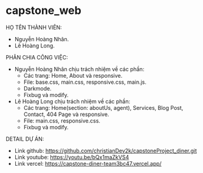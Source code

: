 # capstone_web
HỌ TÊN THÀNH VIÊN:
- Nguyễn Hoàng Nhân.
- Lê Hoàng Long.

PHÂN CHIA CÔNG VIỆC: 
- Nguyễn Hoàng Nhân chịu trách nhiệm về các phần:
	+ Các trang: Home, About và responsive.
	+ File: base.css, main.css, responsive.css, main.js.
	+ Darkmode.
	+ Fixbug và modify.
- Lê Hoàng Long chịu trách nhiệm về các phần:
	+ Các trang: Home(section: aboutUs, agent), Services, Blog Post, Contact, 404 Page và responsive.
	+ File: main.css, responsive.css.
	+ Fixbug và modify.

DETAIL DỰ ÁN:
- Link github: https://github.com/christianDev2k/capstoneProject_diner.git
- Link youtube: https://youtu.be/bQx1maZkVS4
- Link vercel: https://capstone-diner-team3bc47.vercel.app/
